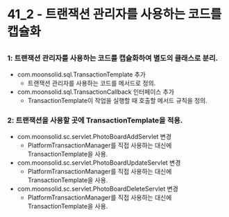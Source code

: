 # 41_2 - 트랜잭션 관리자를 사용하는 코드를 캡슐화



## 

### 1: 트랜잭션 관리자를 사용하는 코드를 캡슐화하여 별도의 클래스로 분리.

- com.moonsolid.sql.TransactionTemplate 추가
  - 트랜잭션 관리자를 사용하는 코드를 메서드로 정의.
- com.moonsolid.sql.TransactionCallback 인터페이스 추가
  - TransactionTemplate이 작업을 실행할 때 호출할 메서드 규칙을 정의.
  
### 2: 트랜잭션을 사용할 곳에 TransactionTemplate을 적용.

- com.moonsolid.sc.servlet.PhotoBoardAddServlet 변경
  - PlatformTransactionManager를 직접 사용하는 대신에 TransactionTemplate을 사용.
- com.moonsolid.sc.servlet.PhotoBoardUpdateServlet 변경
  - PlatformTransactionManager를 직접 사용하는 대신에 TransactionTemplate을 사용.
- com.moonsolid.sc.servlet.PhotoBoardDeleteServlet 변경
  - PlatformTransactionManager를 직접 사용하는 대신에 TransactionTemplate을 사용.